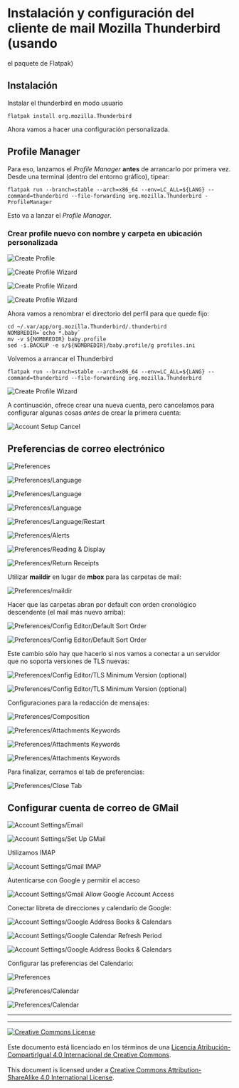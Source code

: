 # Instalación y configuración del cliente de mail Mozilla Thunderbird (usando
el paquete de Flatpak)

## Instalación

Instalar el thunderbird en modo usuario
```
flatpak install org.mozilla.Thunderbird
```
Ahora vamos a hacer una configuración personalizada.

## Profile Manager

Para eso, lanzamos el _Profile Manager_ **antes** de arrancarlo por primera vez.
Desde una terminal (dentro del entorno gráfico), tipear:
```
flatpak run --branch=stable --arch=x86_64 --env=LC_ALL=${LANG} --command=thunderbird --file-forwarding org.mozilla.Thunderbird -ProfileManager
```
Esto va a lanzar el _Profile Manager_.

### Crear profile nuevo con nombre y carpeta en ubicación personalizada

![Create Profile](img/thunderbird-01-create_profile.png)

![Create Profile Wizard](img/thunderbird-02-create_profile.png)

![Create Profile Wizard](img/thunderbird-07-create_profile.png)

![Create Profile Wizard](img/thunderbird-07-create_profile_a-exit.png)

Ahora vamos a renombrar el directorio del perfil para que quede fijo:

```
cd ~/.var/app/org.mozilla.Thunderbird/.thunderbird
NOMBREDIR=`echo *.baby`
mv -v ${NOMBREDIR} baby.profile
sed -i.BACKUP -e s/${NOMBREDIR}/baby.profile/g profiles.ini
```
Volvemos a arrancar el Thunderbird
```
flatpak run --branch=stable --arch=x86_64 --env=LC_ALL=${LANG} --command=thunderbird --file-forwarding org.mozilla.Thunderbird
```
![Create Profile Wizard](img/thunderbird-07-create_profile_b-start.png)


A continuación, ofrece crear una nueva cuenta, pero cancelamos para configurar
algunas cosas _antes_ de crear la primera cuenta:

![Account Setup Cancel](img/thunderbird-08-account_setup_cancel.png)

## Preferencias de correo electrónico

![Preferences](img/thunderbird-09-preferences.png)

![Preferences/Language](img/thunderbird-10-preferences_language.png)

![Preferences/Language](img/thunderbird-11-preferences_language.png)

![Preferences/Language](img/thunderbird-12-preferences_language.png)

![Preferences/Language/Restart](img/thunderbird-13-preferences_language-restart.png)

![Preferences/Alerts](img/thunderbird-14-preferences_alerts.png)

![Preferences/Reading & Display](img/thunderbird-15-preferences_reading.png)

![Preferences/Return Receipts](img/thunderbird-16-preferences_return_receipts.png)

Utilizar **maildir** en lugar de **mbox** para las carpetas de mail:

![Preferences/maildir](img/thunderbird-17-preferences_maildir.png)

Hacer que las carpetas abran por default con orden cronológico descendente (el
mail más nuevo arriba):

![Preferences/Config Editor/Default Sort Order](img/thunderbird-18-preferences_confedit_default_sort.png)

![Preferences/Config Editor/Default Sort Order](img/thunderbird-19-preferences_confedit_default_sort.png)

Este cambio sólo hay que hacerlo si nos vamos a conectar a un servidor que no
soporta versiones de TLS nuevas:

![Preferences/Config Editor/TLS Minimum Version (optional)](img/thunderbird-20-preferences_confedit_tls_version.png)

![Preferences/Config Editor/TLS Minimum Version (optional)](img/thunderbird-21-preferences_confedit_tls_version.png)

Configuraciones para la redacción de mensajes:

![Preferences/Composition](img/thunderbird-22-preferences_composition.png)

![Preferences/Attachments Keywords](img/thunderbird-23-preferences_attach_keywords.png)

![Preferences/Attachments Keywords](img/thunderbird-24-preferences_attach_keywords.png)

![Preferences/Attachments Keywords](img/thunderbird-25-preferences_attach_keywords.png)

Para finalizar, cerramos el tab de preferencias:

![Preferences/Close Tab](img/thunderbird-26-preferences_close.png)

## Configurar cuenta de correo de GMail

![Account Settings/Email](img/thunderbird-27-accountsettings_email.png)

![Account Settings/Set Up GMail](img/thunderbird-28-accountsettings_gmail.png)

Utilizamos IMAP

![Account Settings/Gmail IMAP](img/thunderbird-29-accountsettings_gmail_imap.png)

Autenticarse con Google y permitir el acceso

![Account Settings/Gmail Allow Google Account Access](img/thunderbird-30-accountsettings_gmail_allow.png)

Conectar libreta de direcciones y calendario de Google:

![Account Settings/Google Address Books & Calendars](img/thunderbird-31-accountsettings_gmail_addressbook_calendar.png)

![Account Settings/Google Calendar Refresh Period](img/thunderbird-32-accountsettings_gmail_calendar_refresh.png)

![Account Settings/Google Address Books & Calendars](img/thunderbird-33-accountsettings_gmail_addressbook_calendar.png)

Configurar las preferencias del Calendario:

![Preferences](img/thunderbird-09-preferences.png)

![Preferences/Calendar](img/thunderbird-34-preferences_calendar.png)

![Preferences/Calendar](img/thunderbird-35-preferences_calendar.png)


___
<!-- LICENSE -->
___
<a rel="licencia" href="https://creativecommons.org/licenses/by-sa/4.0/deed.es">
<img alt="Creative Commons License" style="border-width:0"
src="https://i.creativecommons.org/l/by-sa/4.0/88x31.png" /></a>
<br /><br />
Este documento está licenciado en los términos de una <a rel="licencia"
href="https://creativecommons.org/licenses/by-sa/4.0/deed.es">
Licencia Atribución-CompartirIgual 4.0 Internacional de Creative Commons</a>.
<br /><br />
This document is licensed under a <a rel="license" 
href="https://creativecommons.org/licenses/by-sa/4.0/deed.en">
Creative Commons Attribution-ShareAlike 4.0 International License</a>.
<!-- END --> 
